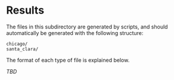 # Results

The files in this subdirectory are generated by scripts, and should automatically be generated with the following structure:
```
chicago/
santa_clara/
```
The format of each type of file is explained below.

_TBD_
